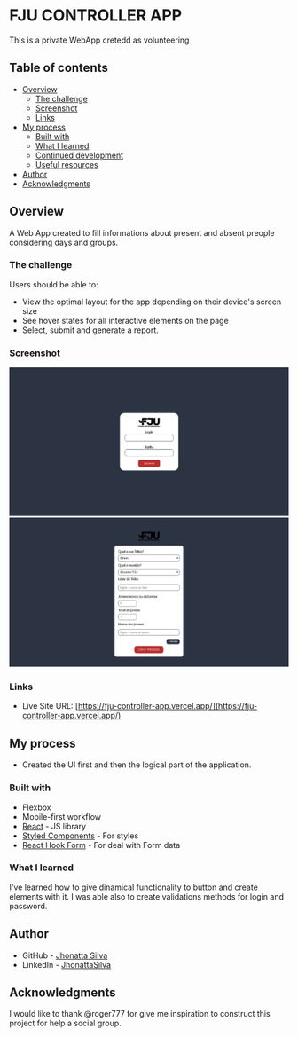 # FJU CONTROLLER APP

This is a private WebApp cretedd as volunteering


## Table of contents

- [Overview](#overview)
  - [The challenge](#the-challenge)
  - [Screenshot](#screenshot)
  - [Links](#links)
- [My process](#my-process)
  - [Built with](#built-with)
  - [What I learned](#what-i-learned)
  - [Continued development](#continued-development)
  - [Useful resources](#useful-resources)
- [Author](#author)
- [Acknowledgments](#acknowledgments)


## Overview

A Web App created to fill informations about present and absent preople considering days and groups.

### The challenge

Users should be able to:

- View the optimal layout for the app depending on their device's screen size
- See hover states for all interactive elements on the page
- Select, submit and generate a report.

### Screenshot

![Tela de Login](./src/img/telaDeLogin.jpeg)
![Formulario de preenchimento](./src/img/formulario.jpeg)



### Links
- Live Site URL: [https://fju-controller-app.vercel.app/](https://fju-controller-app.vercel.app/)

## My process

- Created the UI first and then the logical part of the application.

### Built with

- Flexbox
- Mobile-first workflow
- [React](https://reactjs.org/) - JS library
- [Styled Components](https://styled-components.com/) - For styles
- [React Hook Form](https://react-hook-form.com/) - For deal with Form data


### What I learned

I've learned how to give dinamical functionality to button and create elements with it. I was able also to create validations methods for login and password.


## Author

- GitHub - [Jhonatta Silva](https://github.com/Jhonattasilva2)
- LinkedIn - [JhonattaSilva](https://www.linkedin.com/in/jhonatta-silva-dev/)



## Acknowledgments

I would like to thank @roger777 for give me inspiration to construct this project for help a social group.

